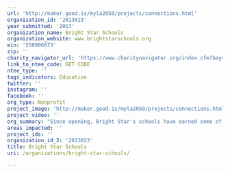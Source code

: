 ```yaml
---
url: 'http://maker.good.is/myla2050/projects/connections.html'
organization_id: '2013023'
year_submitted: '2013'
organization_name: Bright Star Schools
organization_website: www.brightstarschools.org
ein: '550806673'
zip: ''
charity_navigator_url: 'https://www.charitynavigator.org/index.cfm?bay=search.profile&ein=550806673'
link_to_ntee_code: GET CODE
ntee_type: ''
tags_indicators: Education
twitter: ''
instagram: ''
facebook: ''
org_type: Nonprofit
project_image: 'http://maker.good.is/myla2050/projects/connections.html'
project_video: ''
org_summary: "Since opening, Bright Star's schools have earned some of the highest API scores in Los Angeles, making our organization one of the preeminent schools for any child in Los Angeles. It is the daily attention to our core values that has helped Bright Star Schools gain remarkable distinction as an academic leader among Los Angeles schools. California gives each public school a score on an Academic Performance Index (API); 800 being the state proficiency goal on a scale of 1000. Our continuing success is illustrated by our 2011-12 API scores: \n \n \n \n \n \n â€¢ Stella Middle Charter Academy (5th and 6th grades) earned an API score of 802. \n \n \n â€¢ Bright Star Secondary Charter Academy (7th- 12th grades) earned an API score of 812. \n \n \n \n \n \n Distinctions: Stella Middle Charter Academy \n \n \n â€¢ Title I Achieving School (California Department of Education, 2011) \n \n \n â€¢ EPIC Award for Stella Middle Charter Academy Faculty (New Leaders for New Schools, Spring 2008) \n \n \n \n \n \n Distinctions: Bright Star Secondary Charter Academy \n \n \n â€¢ CA Distinguished School Award (California Department of Education, 2011) \n \n \n â€¢ WASC Accreditation (Western Association of Schools and Colleges, 2010) \n \n \n \n \n \n Bright Star Schools was recently awarded a $1 million grant from the Broad Foundation to fuel our growth. In March 2013, we were awarded our fourth charter from LAUSD for our new high school in the San Fernando Valley which will open in 2013-2014. We have also received generous start-up funding from the Annenberg Foundation and the Kaplan Family Foundation for our Connections Program.\n \n \n \n \n \n Since its inception, the Connections Program has had 100% participation. The Connections Program is currently serving 747 students in grades 7-12. During the 2011-2012 school year:\n \n \n â€¢ Connectors helped 18 seniors prepare 262 applications to 63 colleges.\n \n \n â€¢ 100% of 2012 seniors graduated from high school \n \n \n â€¢ All high school graduates were college-bound\n \n \n â€¢ Connectors increased communication between home and school (by meeting with family members and providing social service referrals)\n \n \n \n \n \n Connectors have made great strides creating a college-going culture on our middle and high school campus. This year, Connectors established â€œCollege Clubsâ€\x9D for middle school students and our juniors and seniors to encourage college and career exploration. These after-school clubs provide fundamental information on the college admissions process and help students explore their career interests. Students learn how to research colleges online, navigate the admissions process, and receive the information and guidance when applying to colleges and universities. \n \n \n \n \n \n Connectors also built a â€œCollege Centerâ€\x9D on the high school campus where students and families can access college resources such as financial aid and scholarship information and applications, admissions exams and study guides, and participate in college-bound workshops led by Connectors."
areas_impacted: ''
project_ids: ''
organization_id_2: '2013023'
title: Bright Star Schools
uri: /organizations/bright-star-schools/

---
```

